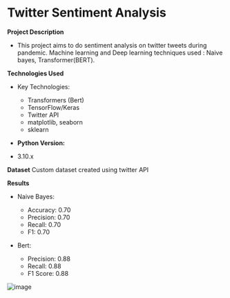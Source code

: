 # Twitter Sentiment Analysis

**Project Description**

* This project aims to do sentiment analysis on twitter tweets during pandemic. Machine learning and Deep learning techniques used : Naive bayes, Transformer(BERT).

**Technologies Used**

* Key Technologies:
    * Transformers (Bert)
    * TensorFlow/Keras
    * Twitter API
    * matplotlib, seaborn
    * sklearn

* **Python Version:**
* 3.10.x

**Dataset**
Custom dataset created using twitter API

**Results**

* Naive Bayes:
  * Accuracy: 0.70
  * Precision: 0.70
  * Recall: 0.70
  * F1: 0.70

* Bert:
  * Precision: 0.88
  * Recall: 0.88
  * F1 Score: 0.88

![image](https://github.com/rhythmsaparia/twitter-sentiment-analysis/assets/29675084/02ce0f3a-4be0-403d-b95b-dbae03b4e67c)
